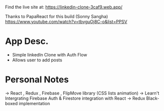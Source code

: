 Find the live site at:
https://linkedin-clone-3caf9.web.app/

Thanks to PapaReact for this build (Sonny Sangha)
https://www.youtube.com/watch?v=tbvguOj8C-o&list=PPSV


# App Desc.
 * Simple linkedIn Clone with Auth Flow
 * Allows user to add posts  

# Personal Notes 
-> React , Redux , Firebase , FlipMove library (CSS lists animation)
-> Learn't Intergrating Firebase Auth & Firestore integration with React
-> Redux Black-boxed implementation